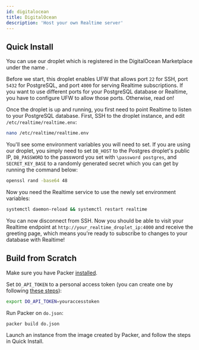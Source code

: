 ```yaml
---
id: digitalocean
title: DigitalOcean
description: 'Host your own Realtime server'
---
```


## Quick Install

You can use our droplet which is registered in the DigitalOcean Marketplace under the name .

Before we start, this droplet enables UFW that allows port `22` for SSH, port `5432` for PostgreSQL, and port `4000` for serving  Realtime subscriptions. If you want to use different ports for your PostgreSQL database or Realtime, you have to configure UFW to allow those ports. Otherwise, read on!

Once the droplet is up and running, you first need to point Realtime to listen to your PostgreSQL database. First, SSH to the droplet instance, and edit `/etc/realtime/realtime.env`:

```bash
nano /etc/realtime/realtime.env
```

You'll see some environment variables you will need to set. If you are using our  droplet, you simply need to set `DB_HOST` to the Postgres droplet's public IP, `DB_PASSWORD` to the password you set with `\password postgres`, and `SECRET_KEY_BASE` to a randomly generated secret which you can get by running the command below:

```bash
openssl rand -base64 48
```

Now you need the Realtime service to use the newly set environment variables:

```bash
systemctl daemon-reload && systemctl restart realtime
```

You can now disconnect from SSH. Now you should be able to visit your Realtime endpoint at `http://your_realtime_droplet_ip:4000` and receive the greeting page, which means you're ready to subscribe to changes to your database with Realtime!

## Build from Scratch

Make sure you have Packer [installed](https://learn.hashicorp.com/packer/getting-started/install).

Set `DO_API_TOKEN` to a personal access token (you can create one by following [these steps](https://www.digitalocean.com/docs/apis-clis/api/create-personal-access-token/)):

```bash
export DO_API_TOKEN=youraccesstoken
```

Run Packer on `do.json`:

```bash
packer build do.json
```

Launch an instance from the image created by Packer, and follow the steps in Quick Install.
